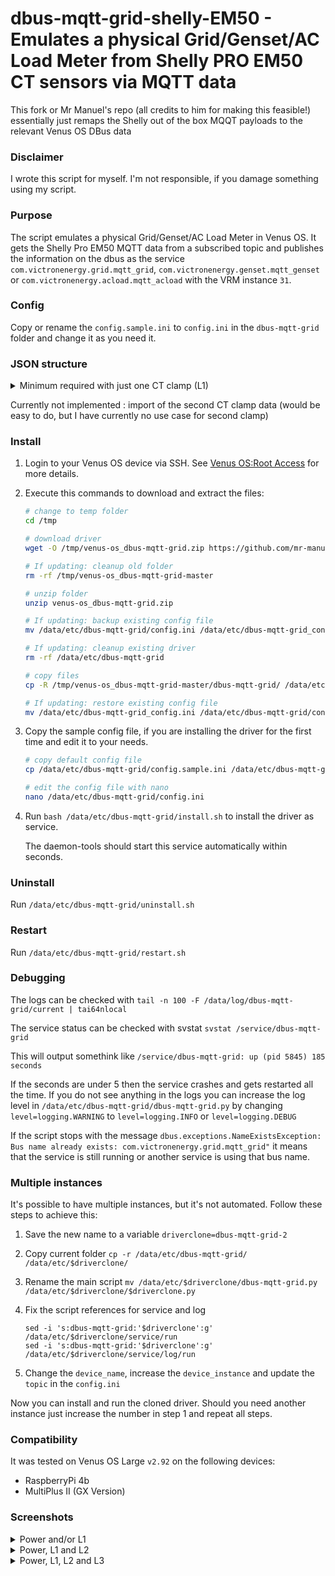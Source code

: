 # dbus-mqtt-grid-shelly-EM50 - Emulates a physical Grid/Genset/AC Load Meter from Shelly PRO EM50 CT sensors via MQTT data
This fork or Mr Manuel's repo (all credits to him for making this feasible!) essentially just remaps the Shelly out of the box MQQT payloads to the relevant Venus OS DBus data

### Disclaimer

I wrote this script for myself. I'm not responsible, if you damage something using my script.

### Purpose

The script emulates a physical Grid/Genset/AC Load Meter in Venus OS. It gets the Shelly Pro EM50 MQTT data from a subscribed topic and publishes the information on the dbus as the service `com.victronenergy.grid.mqtt_grid`, `com.victronenergy.genset.mqtt_genset` or `com.victronenergy.acload.mqtt_acload` with the VRM instance `31`.

### Config

Copy or rename the `config.sample.ini` to `config.ini` in the `dbus-mqtt-grid` folder and change it as you need it.

### JSON structure

<details><summary>Minimum required with just one CT clamp (L1)</summary>

```json
{
    "grid": {
        "power": 0.0,
        "L1": {
            "power": 0.0
        }
    }
}
```
</details>

Currently not implemented : import of the second CT clamp data (would be easy to do, but I have currently no use case for second clamp)

### Install

1. Login to your Venus OS device via SSH. See [Venus OS:Root Access](https://www.victronenergy.com/live/ccgx:root_access#root_access) for more details.

2. Execute this commands to download and extract the files:

    ```bash
    # change to temp folder
    cd /tmp

    # download driver
    wget -O /tmp/venus-os_dbus-mqtt-grid.zip https://github.com/mr-manuel/venus-os_dbus-mqtt-grid/archive/refs/heads/master.zip

    # If updating: cleanup old folder
    rm -rf /tmp/venus-os_dbus-mqtt-grid-master

    # unzip folder
    unzip venus-os_dbus-mqtt-grid.zip

    # If updating: backup existing config file
    mv /data/etc/dbus-mqtt-grid/config.ini /data/etc/dbus-mqtt-grid_config.ini

    # If updating: cleanup existing driver
    rm -rf /data/etc/dbus-mqtt-grid

    # copy files
    cp -R /tmp/venus-os_dbus-mqtt-grid-master/dbus-mqtt-grid/ /data/etc/

    # If updating: restore existing config file
    mv /data/etc/dbus-mqtt-grid_config.ini /data/etc/dbus-mqtt-grid/config.ini
    ```

3. Copy the sample config file, if you are installing the driver for the first time and edit it to your needs.

    ```bash
    # copy default config file
    cp /data/etc/dbus-mqtt-grid/config.sample.ini /data/etc/dbus-mqtt-grid/config.ini

    # edit the config file with nano
    nano /data/etc/dbus-mqtt-grid/config.ini
    ```

4. Run `bash /data/etc/dbus-mqtt-grid/install.sh` to install the driver as service.

   The daemon-tools should start this service automatically within seconds.

### Uninstall

Run `/data/etc/dbus-mqtt-grid/uninstall.sh`

### Restart

Run `/data/etc/dbus-mqtt-grid/restart.sh`

### Debugging

The logs can be checked with `tail -n 100 -F /data/log/dbus-mqtt-grid/current | tai64nlocal`

The service status can be checked with svstat `svstat /service/dbus-mqtt-grid`

This will output somethink like `/service/dbus-mqtt-grid: up (pid 5845) 185 seconds`

If the seconds are under 5 then the service crashes and gets restarted all the time. If you do not see anything in the logs you can increase the log level in `/data/etc/dbus-mqtt-grid/dbus-mqtt-grid.py` by changing `level=logging.WARNING` to `level=logging.INFO` or `level=logging.DEBUG`

If the script stops with the message `dbus.exceptions.NameExistsException: Bus name already exists: com.victronenergy.grid.mqtt_grid"` it means that the service is still running or another service is using that bus name.

### Multiple instances

It's possible to have multiple instances, but it's not automated. Follow these steps to achieve this:

1. Save the new name to a variable `driverclone=dbus-mqtt-grid-2`

2. Copy current folder `cp -r /data/etc/dbus-mqtt-grid/ /data/etc/$driverclone/`

3. Rename the main script `mv /data/etc/$driverclone/dbus-mqtt-grid.py /data/etc/$driverclone/$driverclone.py`

4. Fix the script references for service and log
    ```
    sed -i 's:dbus-mqtt-grid:'$driverclone':g' /data/etc/$driverclone/service/run
    sed -i 's:dbus-mqtt-grid:'$driverclone':g' /data/etc/$driverclone/service/log/run
    ```

5. Change the `device_name`, increase the `device_instance` and update the `topic` in the `config.ini`

Now you can install and run the cloned driver. Should you need another instance just increase the number in step 1 and repeat all steps.

### Compatibility

It was tested on Venus OS Large `v2.92` on the following devices:

* RaspberryPi 4b
* MultiPlus II (GX Version)

### Screenshots

<details><summary>Power and/or L1</summary>

![Grid power L1 - pages](/screenshots/grid_power_L1_pages.png)
![Grid power L1 - device list](/screenshots/grid_power_L1_device-list.png)
![Grid power L1 - device list - mqtt grid 1](/screenshots/grid_power_L1_device-list_mqtt-grid-1.png)
![Grid power L1 - device list - mqtt grid 2](/screenshots/grid_power_L1_device-list_mqtt-grid-2.png)

</details>

<details><summary>Power, L1 and L2</summary>

![Grid power L1, L2 - pages](/screenshots/grid_power_L2_L1_pages.png)
![Grid power L1, L2 - device list](/screenshots/grid_power_L2_L1_device-list.png)
![Grid power L1, L2 - device list - mqtt grid 1](/screenshots/grid_power_L2_L1_device-list_mqtt-grid-1.png)
![Grid power L1, L2 - device list - mqtt grid 2](/screenshots/grid_power_L2_L1_device-list_mqtt-grid-2.png)

</details>

<details><summary>Power, L1, L2 and L3</summary>

![Grid power L1, L2, L3 - pages](/screenshots/grid_power_L3_L2_L1_pages.png)
![Grid power L1, L2, L3 - device list](/screenshots/grid_power_L3_L2_L1_device-list.png)
![Grid power L1, L2, L3 - device list - mqtt grid 1](/screenshots/grid_power_L3_L2_L1_device-list_mqtt-grid-1.png)
![Grid power L1, L2, L3 - device list - mqtt grid 2](/screenshots/grid_power_L3_L2_L1_device-list_mqtt-grid-2.png)

</details>
